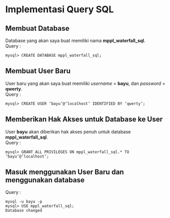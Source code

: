 # Implementasi Query SQL

## Membuat Database
Database yang akan saya buat memiliki nama **mppl_waterfall_sql**.<br>
Query :
```
mysql> CREATE DATABASE mppl_waterfall_sql;
```

## Membuat User Baru
User baru yang akan saya buat memiliki *username* = **bayu**, dan *password* = **qwerty**.<br>
Query :
```
mysql> CREATE USER ‘bayu’@’localhost’ IDENTIFIED BY ‘qwerty’;
```

## Memberikan Hak Akses untuk Database ke User
User **bayu** akan diberikan hak akses penuh untuk database **mppl_waterfall_sql**.<br>
Query :
```
mysql> GRANT ALL PRIVILEGES ON mppl_waterfall_sql.* TO ‘bayu’@’localhost’;
```

## Masuk menggunakan User Baru dan menggunakan database
Query :
```
mysql -u bayu -p
mysql> USE mppl_waterfall_sql;
Database changed
```